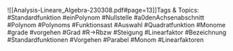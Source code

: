 
![[Analysis-Lineare_Algebra-230308.pdf#page=13]]Tags & Topics:
   #Standardfunktion
   #einPolynom
   #Nullstelle
   #a0denAchsenabschnitt
   #Polynom
   #Polynoms
   #Funktionsast
   #Auswahl
   #Quadratfunktion
   #Monome
   #grade
   #vorgehen
   #Grad
   #R→Rbzw
   #Steigung
   #Linearfaktor
   #Bezeichnung
   #Standardfunktionen
   #Vorgehen
   #Parabel
   #Monom
   #Linearfaktoren